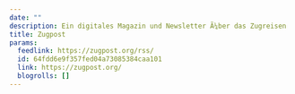 ```yaml
---
date: ""
description: Ein digitales Magazin und Newsletter Ã¼ber das Zugreisen
title: Zugpost
params:
  feedlink: https://zugpost.org/rss/
  id: 64fdd6e9f357fed04a73085384caa101
  link: https://zugpost.org/
  blogrolls: []
---
```

